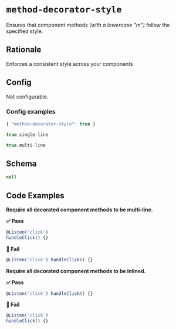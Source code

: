 
# `method-decorator-style`

Ensures that component methods *(with a lowercase "m")* follow the specified style.

## Rationale
Enforces a consistent style across your components

## Config
Not configurable.

### Config examples
```ts
{ "method-decorator-style": true }
```
```ts
true,single-line
```
```ts
true,multi-line
```

## Schema
```ts
null
```

## Code Examples
**Require all decorated component methods to be multi-line.**

**✅ Pass**
```ts
@Listen('click')
handleClick() {}
```

**🚫 Fail**
```ts
@Listen('click') handleClick() {}
```
**Require all decorated component methods to be inlined.**

**✅ Pass**
```ts
@Listen('click') handleClick() {}
```

**🚫 Fail**
```ts
@Listen('click')
handleClick() {}
```